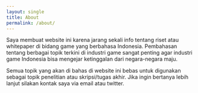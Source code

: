 ```yaml
---
layout: single
title: About
permalink: /about/
---
```


Saya membuat website ini karena jarang sekali info tentang riset atau whitepaper di bidang game yang berbahasa Indonesia. Pembahasan tentang berbagai topik terkini di industri game sangat penting agar industri game Indonesia bisa mengejar ketinggalan dari negara-negara maju.

Semua topik yang akan di bahas di website ini bebas untuk digunakan sebagai topik penelitian atau skripsi/tugas akhir. Jika ingin bertanya lebih lanjut silakan kontak saya via email atau twitter.

